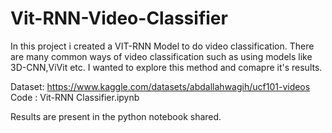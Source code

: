 # Vit-RNN-Video-Classifier

In this project i created a VIT-RNN Model to do video classification. There are many common ways of video classification such as using models like 3D-CNN,ViVit etc. I wanted to explore this method and comapre it's results.

Dataset: https://www.kaggle.com/datasets/abdallahwagih/ucf101-videos
Code : Vit-RNN Classifier.ipynb

Results are present in the python notebook shared.
